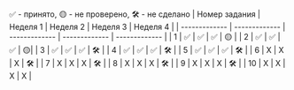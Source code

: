 ✅ - принято, 🟡 - не проверено, 🛠️ - не сделано
| Номер задания | Неделя 1 | Неделя 2 | Неделя 3 | Неделя 4 |
| ------------- | ------------- | ------------- | ------------- | ------------- |
| 1 | ✅ | ✅ | ✅ | 🟡 |
| 2 | ✅ | ✅ | ✅ | 🟡|
| 3 | ✅ | ✅ | ✅ | 🛠️ |
| 4 | ✅ | ✅ | ✅ | 🛠️ |
| 5 | ✅ | ✅ | ✅ | 🛠️ |
| 6 | X | X | X | 🛠️ |
| 7 | X | X | X | 🛠️ |
| 8 | X | X | X | 🛠️ |
| 9 | X | X | X | 🛠️ |
| 10 | X | X | X | X |
